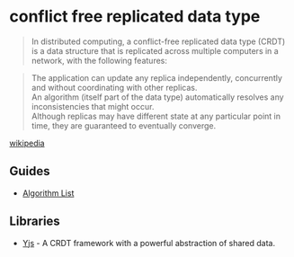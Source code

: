 # conflict free replicated data type

> In distributed computing, a conflict-free replicated data type (CRDT) is a data structure that is replicated across multiple computers in a network, with the following features:

> The application can update any replica independently, concurrently and without coordinating with other replicas.  
An algorithm (itself part of the data type) automatically resolves any inconsistencies that might occur.  
Although replicas may have different state at any particular point in time, they are guaranteed to eventually converge.

[wikipedia](https://en.wikipedia.org/wiki/Conflict-free_replicated_data_type)

## Guides

- [Algorithm List](https://madebyevan.com/algos/)

## Libraries

- [Yjs](https://github.com/yjs/yjs) - A CRDT framework with a powerful abstraction of shared data.
